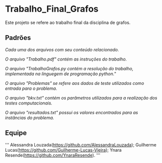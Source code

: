 # Trabalho_Final_Grafos
Este projeto se refere ao trabalho final da disciplina de grafos.

## Padrões 
*Cada uma dos arquivos com seu conteúdo relacionado.*

*O arquivo "Trabalho.pdf" contém as instruções do trabalho.*

*O arquivo "TrabalhoGrafos.py contém a resolução do trabalho, implementada na linguegem de programação python."*

*O arquivo "Problemas" se refere aos dados de teste utilizados como entrada para o problema.*

*O arquivo "bkv.txt" contém os parâmetros utilizados para a realização dos testes computacionais.*

*O arquivo "resultados.txt" possui os valores encontrados para as instâncias do problema.*

## Equipe 
'''
Alessandra Louzada(https://github.com/AlessandraLouzada); 
Guilherme Lucas(https://github.com/Guilherme-Lucas-Vieira); 
Ynara Resende(https://github.com/YnaraResende).
'''
